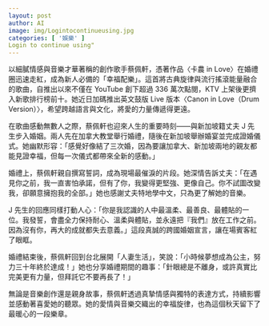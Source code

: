 ```yaml
---
layout: post
author: AI
image: img/Logintocontinueusing.jpg
categories: [ '娛樂' ]
Login to continue using"
---
```

以細膩情感與音樂才華著稱的創作歌手蔡佩軒，憑著作品〈卡農 in Love〉在婚禮圈迅速走紅，成為新人必備的「幸福配樂」。這首將古典旋律與流行搖滾能量融合的歌曲，自推出以來不僅在 YouTube 創下超過 336 萬次點閱，KTV 上架後更擠入新歌排行榜前十。她近日加碼推出英文鼓版 Live 版本〈Canon in Love（Drum Version）〉，希望跨越語言與文化，將愛的力量傳遞得更遠。  

在歌曲感動無數人之際，蔡佩軒也迎來人生的重要時刻——與新加坡籍丈夫 J 先生步入婚姻。兩人先在加拿大教堂舉行婚禮，隨後在新加坡舉辦婚宴並完成證婚儀式。她幽默形容：「感覺好像結了三次婚，因為要讓加拿大、新加坡兩地的親友都能見證幸福，但每一次儀式都帶來全新的感動。」  

婚禮上，蔡佩軒親自撰寫誓詞，成為現場最催淚的片段。她深情告訴丈夫：「在遇見你之前，我一直害怕承諾，但有了你，我變得更堅強、更像自己。你不試圖改變我，卻願意擁抱我的全部。」她也感謝丈夫特地學中文，只為更了解她的音樂。  

J 先生的回應同樣打動人心：「你是我認識的人中最溫柔、最善良、最體貼的一位。我發誓，會盡全力保持耐心、溫柔與體貼，並永遠把『我們』放在工作之前。因為沒有你，再大的成就都失去意義。」這段真誠的跨國婚姻宣言，讓在場賓客紅了眼眶。  

婚禮結束後，蔡佩軒回到台北展開「人妻生活」，笑說：「小時候夢想成為公主，努力三十年終於達成！」她也分享婚禮期間的趣事：「針眼總是不離身，或許真實比完美更有力量，但拜託它不要再長了！」  

無論是音樂創作還是親身故事，蔡佩軒透過真摯情感與獨特的表達方式，持續影響並感動著喜愛她的聽眾。她的愛情與音樂交織出的幸福旋律，也為這個秋天留下了最暖心的一段樂章。